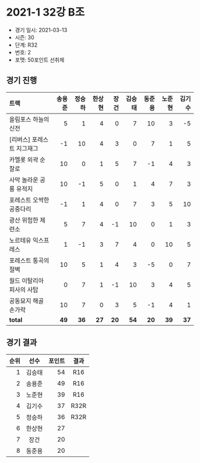 # 2021-1 32강 B조

- 경기 일시: 2021-03-13
- 시즌: 30
- 단계: R32
- 번호: 2
- 포맷: 50포인트 선취제





## 경기 진행

| 트랙 | 송용준 | 정승하 | 한상현 | 장건 | 김승태 | 동준용 | 노준현 | 김기수 |
|:---|---:|---:|---:|---:|---:|---:|---:|---:|
| 올림포스 하늘의 신전 | 5 | 1 | 4 | 0 | 7 | 10 | 3 | -5 |
| [리버스] 포레스트 지그재그 | -1 | 10 | 4 | 3 | 0 | 7 | 1 | 5 |
| 카멜롯 외곽 순찰로 | 10 | 0 | 1 | 5 | 7 | -1 | 4 | 3 |
| 사막 놀라운 공룡 유적지 | 10 | -1 | 5 | 0 | 1 | 4 | 7 | 3 |
| 포레스트 오싹한 공중다리 | -1 | 1 | 4 | 0 | 7 | 3 | 5 | 10 |
| 광산 위험한 제련소 | 5 | 7 | 4 | -1 | 10 | 0 | 1 | 3 |
| 노르테유 익스프레스 | 1 | -1 | 3 | 7 | 4 | 0 | 10 | 5 |
| 포레스트 통곡의 절벽 | 10 | 5 | 1 | 4 | 3 | -5 | 0 | 7 |
| 월드 이탈리아 피사의 사탑 | 0 | 7 | 1 | -1 | 10 | 3 | 4 | 5 |
| 공동묘지 해골 손가락 | 10 | 7 | 0 | 3 | 5 | -1 | 4 | 1 |
| __total__ | __49__ | __36__ | __27__ | __20__ | __54__ | __20__ | __39__ | __37__ |




## 경기 결과

| 순위 | 선수 | 포인트 | 결과 |
|---:|:---:|---:|:---:|
| 1 | 김승태 | 54 | R16 |
| 2 | 송용준 | 49 | R16 |
| 3 | 노준현 | 39 | R16 |
| 4 | 김기수 | 37 | R32R |
| 5 | 정승하 | 36 | R32R |
| 6 | 한상현 | 27 |  |
| 7 | 장건 | 20 |  |
| 8 | 동준용 | 20 |  |

